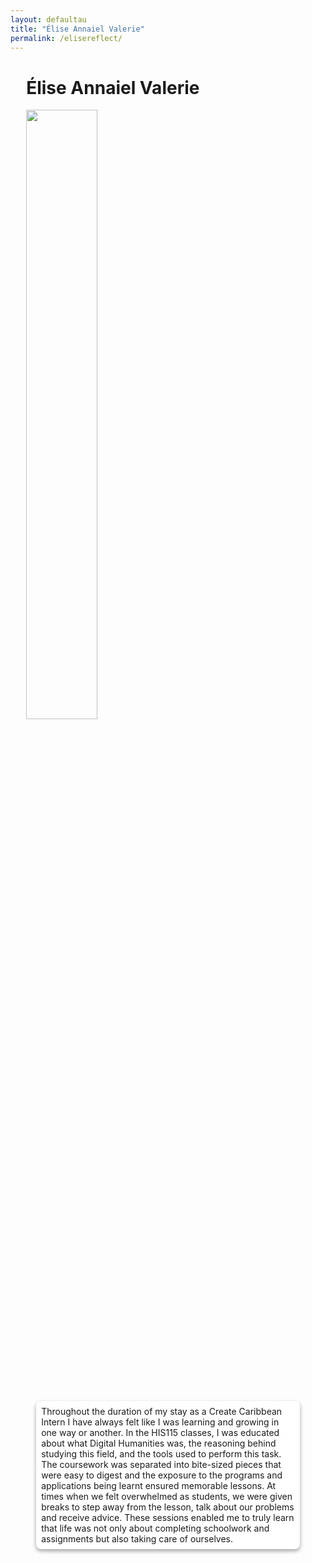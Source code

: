 ```yaml
---
layout: defaultau
title: "Élise Annaiel Valerie"
permalink: /elisereflect/
---
```

<!-- partial:index.partial.html -->
<style>
	.content {
		padding-left: 5%;
		padding-right: 5%;
	}

	.card {
		background: #fff;
		border-radius: 8px;
		display: inline-block;
		margin: 1rem;
		position: relative;
		box-shadow: 0 3px 6px rgba(0,0,0,0.16), 0 3px 6px rgba(0,0,0,0.23);
		padding: 8px;
	}
</style>

<div class="content">
		<h1>Élise Annaiel Valerie</h1>
		<div class="quote">
			<div><img src="{{ site.baseurl }}/assets/img/elise.jpg" height="50%" width = "50%" class="logo"></div>
		</div>
		<div class="timeline">
			<div style="padding-bottom:100px;"></div>
			<div class="card">
				<div class="center">
					Throughout the duration of my stay as a Create Caribbean Intern I have always felt like I was learning and growing in one way or another. In the HIS115 classes, I was educated about what Digital Humanities was, the reasoning behind studying this field, and the tools used to perform this task. The coursework was separated into bite-sized pieces that were easy to digest and the exposure to the programs and applications being learnt ensured memorable lessons. At times when we felt overwhelmed as students, we were given breaks to step away from the lesson, talk about our problems and receive advice. These sessions enabled me to truly learn that life was not only about completing schoolwork and assignments but also taking care of ourselves.
				</div>
			</div>
		</div>
</div>